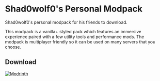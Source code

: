 # Shad0wolf0's Personal Modpack

Shad0wolf0's personal modpack for his friends to download.

This modpack is a vanilla+ styled pack which features an immersive experience paired with a few utility tools and performance mods. The modpack is multiplayer friendly so it can be used on many servers that you choose.

## Download
[![Modrinth](https://img.shields.io/modrinth/dt/shad0wolf0s-modpack?color=4&label=Download%20from%20Modrinth&style=for-the-badge)](https://modrinth.com/modpack/shad0wolf0s-modpack)
